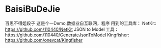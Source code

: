 # BaisiBuDeJie
百思不得姐段子
这是个一Demo,数据业自互联网，程序 用到的工具库：
NetKit: https://github.com/110440/NetKit
JSON to Model 工具：https://github.com/110440/GenerateJsonToModel
Kingfisher: https://github.com/onevcat/Kingfisher

